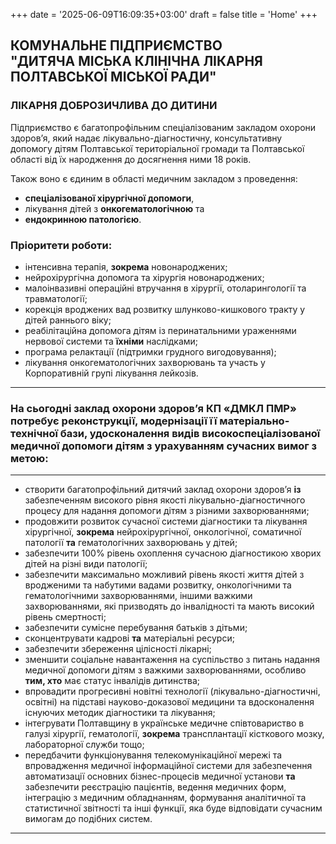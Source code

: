 +++
date = '2025-06-09T16:09:35+03:00'
draft = false
title = 'Home'
+++

**КОМУНАЛЬНЕ ПІДПРИЄМСТВО**  
**"ДИТЯЧА МІСЬКА КЛІНІЧНА ЛІКАРНЯ**  
**ПОЛТАВСЬКОЇ МІСЬКОЇ РАДИ"**  
---
### ЛІКАРНЯ ДОБРОЗИЧЛИВА ДО ДИТИНИ

Підприємство є багатопрофільним спеціалізованим закладом охорони здоров’я, який надає лікувально-діагностичну, консультативну допомогу дітям Полтавської територіальної громади та Полтавської області від їх народження до досягнення ними 18 років.

Також воно є єдиним в області медичним закладом з проведення:
* **спеціалізованої хірургічної допомоги**,
* лікування дітей з **онкогематологічною** та 
* **ендокринною патологією**.


### Пріоритети роботи:

* інтенсивна терапія, **зокрема** новонароджених;
* нейрохірургічна допомога та хірургія новонароджених;
* малоінвазивні операційні втручання в хірургії, отоларингології та травматології;
* корекція вроджених вад розвитку шлунково-кишкового тракту у дітей раннього віку;
* реабілітаційна допомога дітям із перинатальними ураженнями нервової системи та **їхніми** наслідками;
* програма релактації (підтримки грудного вигодовування);
* лікування онкогематологічних захворювань та участь у Корпоративній групі лікування лейкозів.

---
### На сьогодні заклад охорони здоров’я КП «ДМКЛ ПМР» потребує реконструкції, модернізації її матеріально-технічної бази, удосконалення видів високоспеціалізованої медичної допомоги дітям з урахуванням сучасних вимог з метою:
---
* створити багатопрофільний дитячий заклад охорони здоров’я **із** забезпеченням високого рівня якості лікувально-діагностичного процесу для надання допомоги дітям з різними захворюваннями;
* продовжити розвиток сучасної системи діагностики та лікування хірургічної, **зокрема** нейрохірургічної, онкологічної, соматичної патології **та** гематологічних захворювань у дітей;
* забезпечити 100% рівень охоплення сучасною діагностикою хворих дітей на різні види патології;
* забезпечити максимально можливий рівень якості життя дітей з вродженими та набутими вадами розвитку, онкологічними та гематологічними захворюваннями, іншими важкими захворюваннями, які призводять до інвалідності та мають високий рівень смертності;
* забезпечити сумісне перебування батьків з дітьми;
* сконцентрувати кадрові **та** матеріальні ресурси;
* забезпечити збереження цілісності лікарні;
* зменшити соціальне навантаження на суспільство з питань надання медичної допомоги дітям з важкими захворюваннями, особливо **тим, хто** має статус інвалідів дитинства;
* впровадити прогресивні новітні технології (лікувально-діагностичні, освітні) на підставі науково-доказової медицини та вдосконалення існуючих методик діагностики та лікування;
* інтегрувати Полтавщину в українське медичне співтовариство в галузі хірургії, гематології, **зокрема** трансплантації кісткового мозку, лабораторної служби тощо;
* передбачити функціонування телекомунікаційної мережі та впровадження медичної інформаційної системи для забезпечення автоматизації основних бізнес-процесів медичної установи **та** забезпечити реєстрацію пацієнтів, ведення медичних форм, інтеграцію з медичним обладнанням, формування аналітичної та статистичної звітності та інші функції, яка буде відповідати сучасним вимогам до подібних систем.
---